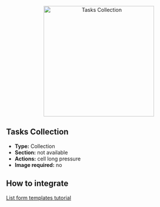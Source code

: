 <p align="center"><img src="https://developer.4d.com/4d-for-ios/docs/assets/en/template-formatters/Listform-tasks-collection.gif" alt="Tasks Collection" height="auto" width="300"></p>

## Tasks Collection

* **Type:** Collection
* **Section:** not available
* **Actions:** cell long pressure
* **Image required:** no

## How to integrate

[List form templates tutorial](https://developer.4d.com/4d-for-ios/docs/en/custom-listform-templates.html)
